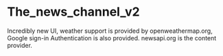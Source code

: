 # The_news_channel_v2
Incredibly new UI, weather support is provided by openweathermap.org, Google sign-in Authentication is also provided.
newsapi.org is the content provider.
